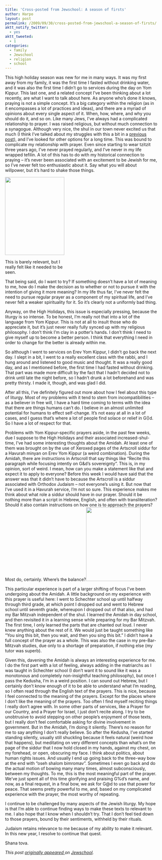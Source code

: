```yaml
---
title: 'Cross-posted from Jewschool: A season of firsts'
author: Harpo
layout: post
permalink: /2009/09/30/cross-posted-from-jewschool-a-season-of-firsts/
aktt_notify_twitter:
  - yes
aktt_tweeted:
  - 1
categories:
  - family
  - Jewschool
  - religion
  - school
---
```

This high holiday season was new for me in many ways. It was my first away from my family, it was the first time I fasted without drinking water, and it was also the first time I didn&#8217;t go to services during the day on Yom Kippur. This last one, and a related concept I&#8217;ve been thinking about a lot recently, are what I want to talk about here. As anyone who&#8217;s done it knows, praying is not a simple concept. It&#8217;s a big category within the religion (as in it encompasses a lot of practices and ideas), and there are a myriad of opinions about every single aspect of it. When, how, where, and why you should do it, and so on. Like many Jews, I&#8217;ve always had a complicated relationship to prayer. I was raised religious, but without much connection to a synagogue. Although very nice, the shul in our town never excited us that much (I think I&#8217;ve talked about my struggles with this a bit in a <a href="http://jewschool.com/2009/09/06/17693/to-date-or-not-to-date/" target="_blank">previous post</a>), and I&#8217;ve looked for other options for a long time.<!--more--> This was bound to complicate my relationship with prayer. Even since starting to wear tzitzit three years ago, I&#8217;ve never prayed regularly, and I&#8217;ve never in my life wrapped tefilin. A lot of this has to do with my historical connection to praying – it&#8217;s never been associated with an excitement to be Jewish for me, so I&#8217;ve never felt too enthusiastic about it. Say what you will about willpower, but it&#8217;s hard to shake those things.

<div style="width: 206px" class="wp-caption alignright">
  <img src="http://api.ning.com/files/dPyjahyognTP6rMOgj1-05Qngjdq6n5G3t7SQnFdZi*Jb7dWgsuFB8SeY4jdcxQ6GeCssg43uqE6oHybAr*94fo85to5ra*w/RosietheTefillinWearerbiggermaybe.jpg" alt="" width="196" height="257" /><p class="wp-caption-text">
    This is barely relevant, but I really felt like it needed to be seen.
  </p>
</div>

That being said, do I want to try? If something doesn&#8217;t have a lot of meaning to me, how do I make the decision as to whether or not to pursue it with the intention of giving it more meaning? In my life thus far, I&#8217;ve never felt the need to pursue regular prayer as a component of my spiritual life, and I&#8217;ve never felt a weaker spirituality for it. So it&#8217;s clearly not a uniformly bad thing.

Anyway, on the High Holidays, this issue is especially pressing, because the liturgy is so intense. To be honest, I&#8217;m really not that into a lot of the language from Yom Kippur. This is not at all to insult those who do appreciate it, but it&#8217;s just never really fully synced up with my religious philosophy. I don&#8217;t think I&#8217;m clay in a potter&#8217;s hands. I don&#8217;t think I need to give myself up to become a better person. I think that everything I need in order to change for the better is already within me.

So although I went to services on Erev Yom Kippur, I didn&#8217;t go back the next day. I slept in a bit, I went to a really excellent class with the rabbi, and I hung around and listened to good music and thought. It was a really good day, and as I mentioned before, the first time I had fasted without drinking. That part was made more difficult by the fact that I hadn&#8217;t decided not to drink until late the night before, so I hadn&#8217;t drunk a lot beforehand and was pretty thirsty. I made it, though, and was glad I did.

After all this, I&#8217;ve definitely figured out more about how I feel about this type of liturgy. Most of my problems with it tend to stem from incompatibilities – as a believer in free will, I have a hard time coming to terms with the idea that there are things humans can&#8217;t do. I believe in an almost unlimited potential for humans to effect self-change. It&#8217;s not easy at all in a lot of cases, and I guess that&#8217;s where a lot of people find solace or relief in G()d. So I have a lot of respect for that.

Problems with Yom Kippur-specific prayers aside, in the past few weeks, due I suppose to the High Holidays and their associated increased-shul-time, I&#8217;ve had some interesting thoughts about the Amidah. At least one of them was brought on by the use of Xeroxed pages of the Artscroll siddur for a Havurah minyan on Erev Yom Kippur (a weird combination). During the Amidah, there are instructions in Artscroll that say things like &#8220;Recite this paragraph while focusing intently on G&d&#8217;s sovereignty&#8221;. This is, in my opinion, sort of weird. I mean, how can you make a statement like that and expect it to apply to everyone? Before this week I would have said that the answer was that it didn&#8217;t have to because the Artscroll is a siddur associated with Orthodox Judaism – not everyone&#8217;s using it. But now that I&#8217;ve used it in a Havurah service, I&#8217;m not so sure. This experience makes me think about what role a siddur should have in our prayer. Should it be nothing more than a script in Hebrew, English, and often with transliteration? Should it also contain instructions on how one is to approach the prayers? Most do, certainly. Where&#8217;s the balance?<img class="alignright" src="http://www.bargainjudaica.com/uploads/images_products/3545.jpg" alt="" width="180" height="243" />

This particular experience is part of a larger shifting of focus I&#8217;ve been undergoing about the Amidah. A little background on my experience with this prayer is useful here: I went to Schechter school up until halfway through third grade, at which point I dropped out and went to Hebrew school until seventh grade, whereupon I dropped out of that also, and had my Bar Mitzvah independent of the shul. I learned the Amidah in day school, and then revisited it in a learning sense while preparing for my Bar Mitzvah. The first time, I only learned the parts that are chanted out loud. I never knew anything about the rest of it. We would just be taught something like &#8220;You sing this bit, then you wait, and then you sing this bit.&#8221; I didn&#8217;t have a full concept of the prayer as a whole. This was also the case in my pre-Bar-Mitzvah studies, due only to a shortage of preparation, if nothing else (my tutor was superb).

Given this, davening the Amidah is always an interesting experience for me. I do the first part with a lot of feeling, always adding in the matriarchs as I was taught in Schechter school (I don&#8217;t want it to sound like it was a monotonous and completely non-insightful teaching philosophy), but once I pass the Kedusha, I&#8217;m in a weird position. I can sound out Hebrew, but I certainly don&#8217;t know enough of it to be able to understand what I&#8217;m reading, so I often read through the English text of the prayers. This is nice, because I feel connected to the meaning of the prayers. Except for the places where I don&#8217;t like the meaning of the prayers. Too often I find myself reciting things I really don&#8217;t agree with. In some other parts of services, like a Prayer for our Country, and a Prayer for Israel, I just don&#8217;t recite along. I try to be unobtrusive to avoid stepping on other people&#8217;s enjoyment of those texts, but I really don&#8217;t feel comfortable asking for divine involvement in government. But in the Amidah, I&#8217;m doing it silently. There&#8217;s no reason for me to say anything I don&#8217;t really believe. So after the Kedusha, I&#8217;ve started standing silently, usually still shuckling because it feels natural (weird how that happens), but meditating on very different concepts than what&#8217;s on the page of the siddur that I now hold closed in my hands, against my chest, on my forehead, or open, obscuring my face. I think about politics, about human rights issues. And usually I end up going back to the three-way bow at the end with &#8220;oseh shalom bimromav&#8221;. Sometimes I even go back and do the actual motion of bowing many many times, almost subconsciously, between my thoughts. To me, this is the most meaningful part of the prayer. We&#8217;ve just spent all of this time glorifying and praising G%d&#8217;s name, and now, as a final request, in a final bow, we ask for G@d to use that power for peace. That seems pretty powerful to me, and, based on my complicated experience with the prayer, the most worthy of repeating.

I continue to be challenged by many aspects of the Jewish liturgy. My hope is that I&#8217;m able to continue finding ways to make these texts to relevant to me. I also hope that I know when I shouldn&#8217;t try. That I don&#8217;t feel tied down to those prayers, bound by their sentiments, withheld by their rituals.

Judaism retains relevance to me because of my ability to make it relevant. In this new year, I resolve to continue that quest.

Shana tova.

*This post <a href="http://jewschool.com/2009/09/30/18101/a-season-of-firsts/" target="_blank">originally appeared </a>on <a href="http://jewschool.com" target="_blank">Jewschool</a>.*